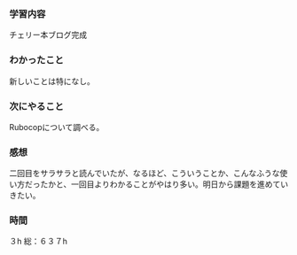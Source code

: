 ### 学習内容
チェリー本ブログ完成
### わかったこと
新しいことは特になし。
### 次にやること
Rubocopについて調べる。
### 感想
二回目をサラサラと読んでいたが、なるほど、こういうことか、こんなふうな使い方だったかと、一回目よりわかることがやはり多い。明日から課題を進めていきたい。
### 時間
３h
総：６３７h

